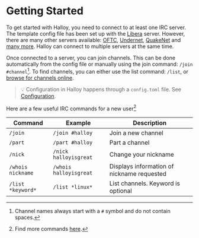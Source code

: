 # Getting Started

To get started with Halloy, you need to connect to at least one IRC server. The template config file has been set up with the [Libera](https://libera.chat/) server. However, there are many other servers available: [OFTC](https://www.oftc.net/), [Undernet](https://www.undernet.org/), [QuakeNet](https://www.quakenet.org/) and [many more](https://netsplit.de/networks/). Halloy can connect to multiple servers at the same time.

Once connected to a server, you can join channels. This can be done automatically from the config file or manually using the join command: `/join #channel`[^1]. To find channels, you can either use the list command: `/list`, or [browse for channels online](https://netsplit.de/channels/).

> 💡 Configuration in Halloy happens through a `config.toml` file. See [Configuration](./configuration.md).

Here are a few useful IRC commands for a new user[^2]

| Command           | Example                | Description                                |
| ----------------- | ---------------------- | ------------------------------------------ |
| `/join`           | `/join #halloy`        | Join a new channel                         |
| `/part`           | `/part #halloy`        | Part a channel                             |
| `/nick`           | `/nick halloyisgreat`  | Change your nickname                       |
| `/whois nickname` | `/whois halloyisgreat` | Displays information of nickname requested |
| `/list *keyword*` | `/list *linux*`        | List channels. Keyword is optional         |


[^1]: Channel names always start with a `#` symbol and do not contain spaces.
[^2]: Find more commands [here](https://en.wikipedia.org/wiki/List_of_Internet_Relay_Chat_commands).
